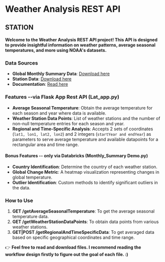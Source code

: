 # Weather Analysis REST API

## STATION

#### Welcome to the Weather Analysis REST API project! This API is designed to provide insightful information on weather patterns, average seasonal temperatures, and more using NOAA's datasets.

### Data Sources

- **Global Monthly Summary Data**: [Download here](https://www.ncei.noaa.gov/data/gsom/archive/gsom-latest.tar.gz)
- **Station Data**: [Download here](https://www1.ncdc.noaa.gov/pub/data/ghcn/daily/ghcnd-stations.txt)
- **Documentation**: [Read here](https://www1.ncdc.noaa.gov/pub/data/cdo/documentation/gsom-gsoy_documentation.pdf)

### Features --via Flask App Rest API (Lat_app.py)

- **Average Seasonal Temperature**: Obtain the average temperature for each season and year where data is available.
- **Weather Station Data Points**: List of weather stations and the number of non-null temperature entries for each season and year.
- **Regional and Time-Specific Analysis**: Accepts 2 sets of coordinates (`lat1, lon1, lat2, lon2`) and 2 integers (`startYear and endYear`) as parameters to serve average temperature and available datapoints for a rectangular area and time range.

#### Bonus Features -- only via Databricks (Monthly_Summary Demo.py)

- **Country Identification**: Determine the country of each weather station.
- **Global Change Metric**: A heatmap visualization representing changes in global temperature.
- **Outlier Identification**: Custom methods to identify significant outliers in the data.

### How to Use

1. **GET /getAverageSeasonalTemperature**: To get the average seasonal temperature data.
2. **GET /getWeatherStationDataPoints**: To obtain data points from various weather stations.
3. **GET|POST /getRegionalAndTimeSpecificData**: To get averaged data based on specific geographical coordinates and time range.


👉 **Feel free to read and download files. I recommend reading the workflow design firstly to figure out the goal of each file. :)**


